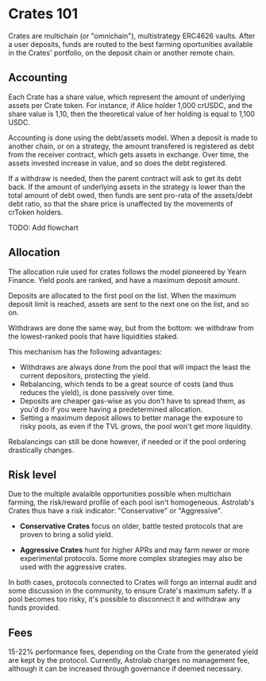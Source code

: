 # Crates 101

Crates are multichain (or "omnichain"), multistrategy ERC4626 vaults. After a user deposits, funds are routed to the best farming oportunities available in the Crates' portfolio, on the deposit chain or another remote chain.

## Accounting

Each Crate has a share value, which represent the amount of underlying assets per Crate token. For instance, if Alice holder 1,000 crUSDC, and the share value is 1,10, then the theoretical value of her holding is equal to 1,100 USDC.

Accounting is done using the debt/assets model. When a deposit is made to another chain, or on a strategy, the amount transfered is registered as debt from the receiver contract, which gets assets in exchange. Over time, the assets invested increase in value, and so does the debt registered.

If a withdraw is needed, then the parent contract will ask to get its debt back. If the amount of underlying assets in the strategy is lower than the total amount of debt owed, then funds are sent pro-rata of the assets/debt debt ratio, so that the share price is unaffected by the movements of crToken holders.

TODO: Add flowchart

## Allocation

The allocation rule used for crates follows the model pioneered by Yearn Finance. Yield pools are ranked, and have a maximum deposit amount. 

Deposits are allocated to the first pool on the list. When the maximum deposit limit is reached, assets are sent to the next one on the list, and so on.

Withdraws are done the same way, but from the bottom: we withdraw from the lowest-ranked pools that have liquidities staked.

This mechanism has the following advantages:

- Withdraws are always done from the pool that will impact the least the current depositors, protecting the yield.
- Rebalancing, which tends to be a great source of costs (and thus reduces the yield), is done passively over time.
- Deposits are cheaper gas-wise as you don't have to spread them, as you'd do if you were having a predetermined allocation.
- Setting a maximum deposit allows to better manage the exposure to risky pools, as even if the TVL grows, the pool won't get more liquidity.

Rebalancings can still be done however, if needed or if the pool ordering drastically changes.

## Risk level

Due to the multiple avalaible opportunities possible when multichain farming, the risk/reward profile of each pool isn't homogeneous. Astrolab's Crates thus have a risk indicator: "Conservative" or "Aggressive".

- **Conservative Crates** focus on older, battle tested protocols that are proven to bring a solid yield.

- **Aggressive Crates** hunt for higher APRs and may farm newer or more experimental protocols. Some more complex strategies may also be used with the aggressive crates.

In both cases, protocols connected to Crates will forgo an internal audit and some discussion in the community, to ensure Crate's maximum safety. If a pool becomes too risky, it's possible to disconnect it and withdraw any funds provided.

## Fees

15-22% performance fees, depending on the Crate from the generated yield are kept by the protocol. Currently, Astrolab charges no management fee, although it can be increased through governance if deemed necessary.

